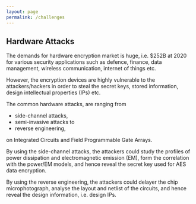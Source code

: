 ```yaml
---
layout: page
permalink: /challenges
---
```


<div>
<content>
</content>
</div>
<div>
<content>
</content>
</div>

## Hardware Attacks
The demands for hardware encryption market is huge, i.e. $252B at 2020 for various security
applications such as defence, finance, data management, wireless communication, internet of
things etc.

However, the encryption devices are highly vulnerable to the attackers/hackers in order to
steal the secret keys, stored information, design intellectual properties (IPs) etc.

The common hardware attacks, are ranging from
* side-channel attacks,
* semi-invasive attacks to
* reverse engineering,

on Integrated Circuits and Field Programmable Gate Arrays.

By using the side-channel attacks, the attackers could study the profiles of power dissipation
and electromagnetic emission (EM), form the correlation with the power/EM models, and
hence reveal the secret key used for AES data encryption.

By using the reverse engineering, the attackers could delayer the chip microphotograph,
analyse the layout and netlist of the circuits, and hence reveal the design information, i.e.
design IPs.

